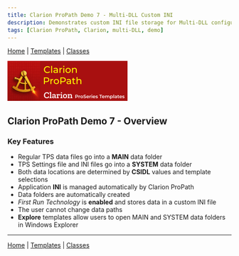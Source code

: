 ```yaml
---
title: Clarion ProPath Demo 7 - Multi-DLL Custom INI
description: Demonstrates custom INI file storage for Multi-DLL configurations.
tags: [Clarion ProPath, Clarion, multi-DLL, demo]
---
```


[Home](../index.md) | [Templates](../templates/index.md) | [Classes](../classes/index.md)

[![ProPath logo](../assets/images/ProPath270x90.png)](https://www.clarionproseries.com/html/propath.html)

## Clarion ProPath Demo 7 - Overview

### Key Features

- Regular TPS data files go into a **MAIN** data folder  
- TPS Settings file and INI files go into a **SYSTEM** data folder  
- Both data locations are determined by **CSIDL** values and template selections  
- Application **INI** is managed automatically by Clarion ProPath  
- Data folders are automatically created  
- *First Run Technology* is **enabled** and stores data in a custom INI file  
- The user cannot change data paths  
- **Explore** templates allow users to open MAIN and SYSTEM data folders in Windows Explorer  

---
[Home](../index.md) | [Templates](../templates/index.md) | [Classes](../classes/index.md)
